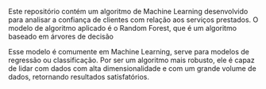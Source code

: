 Este repositório contém um algoritmo de Machine Learning desenvolvido para analisar a confiança de clientes com relação aos serviços prestados. O modelo de algoritmo aplicado é o Random Forest, que é um algoritmo baseado em árvores de decisão

Esse modelo é comumente em Machine Learning, serve para modelos de regressão ou classificação. Por ser um algoritmo mais robusto, ele é capaz de lidar com dados com alta dimensionalidade e com um grande volume de dados, retornando resultados satisfatórios.
